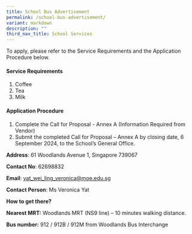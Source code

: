 ```yaml
---
title: School Bus Advertisement
permalink: /school-bus-advertisement/
variant: markdown
description: ""
third_nav_title: School Services
---
```

To apply, please refer to the Service Requirements and the Application Procedure below.

#### Service Requirements
<ol type="1">
  <li>Coffee</li>
  <li>Tea</li>
  <li>Milk</li>
</ol>

#### Application Procedure 
1. Complete the Call for Proposal - Annex A (Information Required from Vendor) 
2. Submit the completed Call for Proposal – Annex A by closing date, 6 September 2024, to the School’s General Office.&nbsp;

**Address**: 61 Woodlands Avenue 1, Singapore 739067

**Contact No**: 62698832

**Email**: yat_wei_ling_veronica@moe.edu.sg

**Contact Person**: Ms Veronica Yat

**How to get there?**

**Nearest MRT:** Woodlands MRT (NS9 line) – 10 minutes walking distance. &nbsp;

**Bus number:** 912 / 912B / 912M from Woodlands Bus Interchange